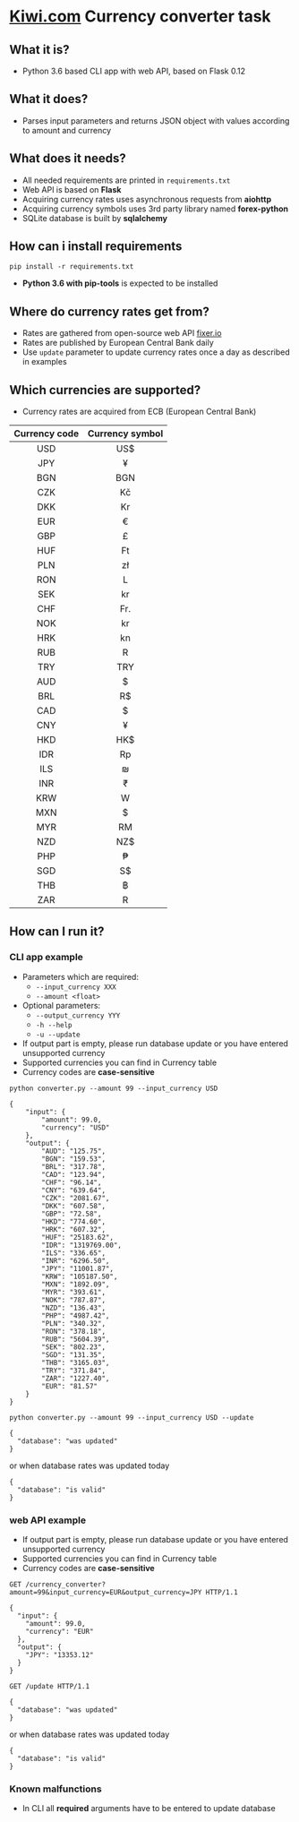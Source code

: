 [Kiwi.com] Currency converter task
===
## What it is?
- Python 3.6 based CLI app with web API, based on Flask 0.12


## What it does?
- Parses input parameters and returns JSON object with values according to amount and currency

## What does it needs?
- All needed requirements are printed in ```requirements.txt```
- Web API is based on __Flask__
- Acquiring currency rates uses asynchronous requests from __aiohttp__
- Acquiring currency symbols uses 3rd party library named __forex-python__
- SQLite database is built by __sqlalchemy__

## How can i install requirements

`pip install -r requirements.txt`
- __Python 3.6 with pip-tools__ is expected to be installed

## Where do currency rates get from?
- Rates are gathered from open-source web API [fixer.io]
- Rates are published by European Central Bank daily
- Use ```update``` parameter to update currency rates once a day as described in examples

## Which currencies are supported?
- Currency rates are acquired from ECB (European Central Bank)

| Currency code | Currency symbol |
| :------------:|:-------------:|
|USD | US$ |
| JPY| ¥ |
| BGN| BGN |
|CZK |  Kč|
| DKK| Kr |
| EUR| € |
| GBP| £ |
| HUF| Ft |
| PLN|  zł|
| RON| L |
| SEK| kr |
| CHF|  Fr.|
| NOK|kr|
| HRK| kn |
| RUB|  R|
| TRY|  TRY|
| AUD| $ |
| BRL|  R$|
| CAD| $ |
| CNY| ¥ |
| HKD| HK$ |
| IDR| Rp |
| ILS|  ₪|
| INR| ₹ |
| KRW| W |
| MXN|$ |
| MYR| RM |
| NZD|  NZ$|
| PHP| ₱ |
| SGD| S$ |
| THB| ฿|
|  ZAR| R|

## How can I run it?
### CLI app example
- Parameters which are required:
    - `--input_currency XXX`
    - `--amount <float>`
- Optional parameters:
    - `--output_currency YYY`
    - `-h --help`
    - `-u --update`
- If output part is empty, please run database update or you have entered unsupported currency
- Supported currencies you can find in Currency table
- Currency codes are __case-sensitive__
```
python converter.py --amount 99 --input_currency USD
```
```
{
    "input": {
        "amount": 99.0,
        "currency": "USD"
    },
    "output": {
        "AUD": "125.75",
        "BGN": "159.53",
        "BRL": "317.78",
        "CAD": "123.94",
        "CHF": "96.14",
        "CNY": "639.64",
        "CZK": "2081.67",
        "DKK": "607.58",
        "GBP": "72.58",
        "HKD": "774.60",
        "HRK": "607.32",
        "HUF": "25183.62",
        "IDR": "1319769.00",
        "ILS": "336.65",
        "INR": "6296.50",
        "JPY": "11001.87",
        "KRW": "105187.50",
        "MXN": "1892.09",
        "MYR": "393.61",
        "NOK": "787.87",
        "NZD": "136.43",
        "PHP": "4987.42",
        "PLN": "340.32",
        "RON": "378.18",
        "RUB": "5604.39",
        "SEK": "802.23",
        "SGD": "131.35",
        "THB": "3165.03",
        "TRY": "371.84",
        "ZAR": "1227.40",
        "EUR": "81.57"
    }
}
```

```
python converter.py --amount 99 --input_currency USD --update
```
```
{
  "database": "was updated"
}
```
 or when database rates was updated today
```
{
  "database": "is valid"
}

```

### web API example

- If output part is empty, please run database update or you have entered unsupported currency
- Supported currencies you can find in Currency table
- Currency codes are __case-sensitive__

```
GET /currency_converter?amount=99&input_currency=EUR&output_currency=JPY HTTP/1.1
```
```
{
  "input": {
    "amount": 99.0,
    "currency": "EUR"
  },
  "output": {
    "JPY": "13353.12"
  }
}
```
```
GET /update HTTP/1.1
```
```
{
  "database": "was updated"
}
```
 or when database rates was updated today
```
{
  "database": "is valid"
}

```

### Known malfunctions
- In CLI all __required__ arguments have to be entered to update database



[Kiwi.com]: http://www.kiwi.com/
[fixer.io]: http://fixer.io
